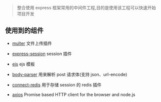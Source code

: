 >整合使用 express 框架常用的中间件工程,目的是使用该工程可以快速开始项目开发

## 使用到的组件
- [multer](https://www.npmjs.com/package/multer) 文件上传插件

- [express-session](https://www.npmjs.com/package/express-session) session 插件

- [ejs](https://www.npmjs.com/package/ejs) ejs 模板

- [body-parser](https://www.npmjs.com/package/body-parser) 用来解析 post 请求体(支持 json、url-encode)

- [connect-redis](https://www.npmjs.com/package/connect-redis) 用于存储 session 的 redis 插件

- [axios](https://www.npmjs.com/package/axios) Promise based HTTP client for the browser and node.js
